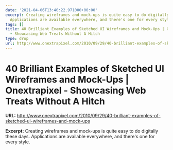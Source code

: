 ```yaml
---
date: '2021-04-06T13:40:22.971000+00:00'
excerpt: Creating wireframes and mock-ups is quite easy to do digitally these days.
  Applications are available everywhere, and there's one for every style.
tags: []
title: 40 Brilliant Examples of Sketched UI Wireframes and Mock-Ups | Onextrapixel
  - Showcasing Web Treats Without A Hitch
type: drop
url: http://www.onextrapixel.com/2010/09/29/40-brilliant-examples-of-sketched-ui-wireframes-and-mock-ups
---
```


# 40 Brilliant Examples of Sketched UI Wireframes and Mock-Ups | Onextrapixel - Showcasing Web Treats Without A Hitch

**URL:** http://www.onextrapixel.com/2010/09/29/40-brilliant-examples-of-sketched-ui-wireframes-and-mock-ups

**Excerpt:** Creating wireframes and mock-ups is quite easy to do digitally these days. Applications are available everywhere, and there's one for every style.
